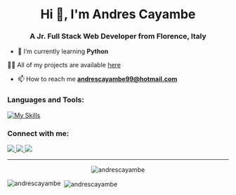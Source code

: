 <h1 align="center">Hi 👋, I'm Andres Cayambe</h1>
<h3 align="center">A Jr. Full Stack Web Developer from Florence, Italy</h3>

- 🌱 I’m currently learning **Python**

👨‍💻 All of my projects are available [here](https://andrescayambe.netlify.app/)

- 📫 How to reach me **andrescayambe99@hotmail.com**

<h3 align="left">Languages and Tools:</h3> 

[![My Skills](https://skillicons.dev/icons?i=html,css,bootstrap,js,vue,sass,mysql,php,laravel,nodejs,vscode,github,netlify,ps,pr)](https://skillicons.dev)

<h3 align="left">Connect with me:</h3>
<a href="https://www.linkedin.com/in/andrescayambe/" target="_blank">
  <img src="https://skillicons.dev/icons?i=linkedin"/>
</a>
<a href="https://instagram.com/andcaya" target="_blank">
  <img src="https://skillicons.dev/icons?i=instagram"/>
</a>
<a href="https://twitter.com/cayandres" target="_blank">
  <img src="https://skillicons.dev/icons?i=twitter" />
</a>

---


<p align="center"> <img src="https://komarev.com/ghpvc/?username=Cayandres&label=Profile%20views&color=0e75b6&style=flat" alt="andrescayambe" /> </p>

<p><img align="left" src="https://github-readme-stats.vercel.app/api/top-langs?username=Cayandres&show_icons=true&theme=dark&locale=en&layout=compact" alt="andrescayambe" /></p>

<p>&nbsp;<img align="center" src="https://github-readme-stats.vercel.app/api?username=Cayandres&show_icons=true&theme=dark&locale=en" alt="andrescayambe" /></p>
